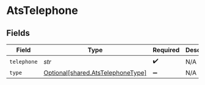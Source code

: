 # AtsTelephone


## Fields

| Field                                                                        | Type                                                                         | Required                                                                     | Description                                                                  |
| ---------------------------------------------------------------------------- | ---------------------------------------------------------------------------- | ---------------------------------------------------------------------------- | ---------------------------------------------------------------------------- |
| `telephone`                                                                  | *str*                                                                        | :heavy_check_mark:                                                           | N/A                                                                          |
| `type`                                                                       | [Optional[shared.AtsTelephoneType]](../../models/shared/atstelephonetype.md) | :heavy_minus_sign:                                                           | N/A                                                                          |